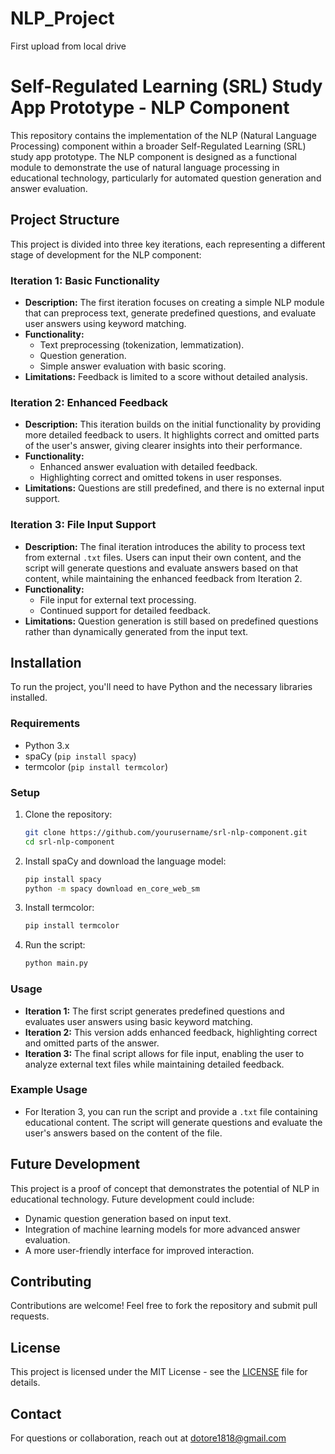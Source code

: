 # NLP_Project
First upload from local drive
# Self-Regulated Learning (SRL) Study App Prototype - NLP Component

This repository contains the implementation of the NLP (Natural Language Processing) component within a broader Self-Regulated Learning (SRL) study app prototype. The NLP component is designed as a functional module to demonstrate the use of natural language processing in educational technology, particularly for automated question generation and answer evaluation.

## Project Structure

This project is divided into three key iterations, each representing a different stage of development for the NLP component:

### Iteration 1: Basic Functionality
- **Description:** The first iteration focuses on creating a simple NLP module that can preprocess text, generate predefined questions, and evaluate user answers using keyword matching.
- **Functionality:** 
  - Text preprocessing (tokenization, lemmatization).
  - Question generation.
  - Simple answer evaluation with basic scoring.
- **Limitations:** Feedback is limited to a score without detailed analysis.

### Iteration 2: Enhanced Feedback
- **Description:** This iteration builds on the initial functionality by providing more detailed feedback to users. It highlights correct and omitted parts of the user's answer, giving clearer insights into their performance.
- **Functionality:**
  - Enhanced answer evaluation with detailed feedback.
  - Highlighting correct and omitted tokens in user responses.
- **Limitations:** Questions are still predefined, and there is no external input support.

### Iteration 3: File Input Support
- **Description:** The final iteration introduces the ability to process text from external `.txt` files. Users can input their own content, and the script will generate questions and evaluate answers based on that content, while maintaining the enhanced feedback from Iteration 2.
- **Functionality:**
  - File input for external text processing.
  - Continued support for detailed feedback.
- **Limitations:** Question generation is still based on predefined questions rather than dynamically generated from the input text.

## Installation

To run the project, you'll need to have Python and the necessary libraries installed.

### Requirements
- Python 3.x
- spaCy (`pip install spacy`)
- termcolor (`pip install termcolor`)

### Setup

1. Clone the repository:
    ```bash
    git clone https://github.com/yourusername/srl-nlp-component.git
    cd srl-nlp-component
    ```

2. Install spaCy and download the language model:
    ```bash
    pip install spacy
    python -m spacy download en_core_web_sm
    ```

3. Install termcolor:
    ```bash
    pip install termcolor
    ```

4. Run the script:
    ```bash
    python main.py
    ```

### Usage

- **Iteration 1:** The first script generates predefined questions and evaluates user answers using basic keyword matching.
- **Iteration 2:** This version adds enhanced feedback, highlighting correct and omitted parts of the answer.
- **Iteration 3:** The final script allows for file input, enabling the user to analyze external text files while maintaining detailed feedback.

### Example Usage

- For Iteration 3, you can run the script and provide a `.txt` file containing educational content. The script will generate questions and evaluate the user's answers based on the content of the file.

## Future Development

This project is a proof of concept that demonstrates the potential of NLP in educational technology. Future development could include:
- Dynamic question generation based on input text.
- Integration of machine learning models for more advanced answer evaluation.
- A more user-friendly interface for improved interaction.

## Contributing

Contributions are welcome! Feel free to fork the repository and submit pull requests.

## License

This project is licensed under the MIT License - see the [LICENSE](LICENSE) file for details.

## Contact

For questions or collaboration, reach out at dotore1818@gmail.com

